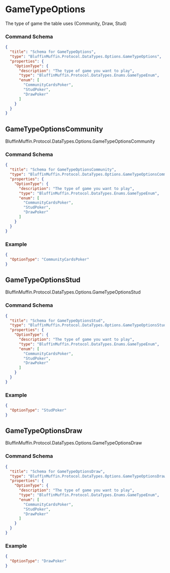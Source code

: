 # GameTypeOptions

The type of game the table uses (Community, Draw, Stud)

### Command Schema

```json
{
  "title": "Schema for GameTypeOptions",
  "type": "BluffinMuffin.Protocol.DataTypes.Options.GameTypeOptions",
  "properties": {
    "OptionType": {
      "description": "The type of game you want to play",
      "type": "BluffinMuffin.Protocol.DataTypes.Enums.GameTypeEnum",
      "enum": [
        "CommunityCardsPoker",
        "StudPoker",
        "DrawPoker"
      ]
    }
  }
}
```

## GameTypeOptionsCommunity

BluffinMuffin.Protocol.DataTypes.Options.GameTypeOptionsCommunity

### Command Schema

```json
{
  "title": "Schema for GameTypeOptionsCommunity",
  "type": "BluffinMuffin.Protocol.DataTypes.Options.GameTypeOptionsCommunity",
  "properties": {
    "OptionType": {
      "description": "The type of game you want to play",
      "type": "BluffinMuffin.Protocol.DataTypes.Enums.GameTypeEnum",
      "enum": [
        "CommunityCardsPoker",
        "StudPoker",
        "DrawPoker"
      ]
    }
  }
}
```

### Example

```json
{
  "OptionType": "CommunityCardsPoker"
}
```

## GameTypeOptionsStud

BluffinMuffin.Protocol.DataTypes.Options.GameTypeOptionsStud

### Command Schema

```json
{
  "title": "Schema for GameTypeOptionsStud",
  "type": "BluffinMuffin.Protocol.DataTypes.Options.GameTypeOptionsStud",
  "properties": {
    "OptionType": {
      "description": "The type of game you want to play",
      "type": "BluffinMuffin.Protocol.DataTypes.Enums.GameTypeEnum",
      "enum": [
        "CommunityCardsPoker",
        "StudPoker",
        "DrawPoker"
      ]
    }
  }
}
```

### Example

```json
{
  "OptionType": "StudPoker"
}
```

## GameTypeOptionsDraw

BluffinMuffin.Protocol.DataTypes.Options.GameTypeOptionsDraw

### Command Schema

```json
{
  "title": "Schema for GameTypeOptionsDraw",
  "type": "BluffinMuffin.Protocol.DataTypes.Options.GameTypeOptionsDraw",
  "properties": {
    "OptionType": {
      "description": "The type of game you want to play",
      "type": "BluffinMuffin.Protocol.DataTypes.Enums.GameTypeEnum",
      "enum": [
        "CommunityCardsPoker",
        "StudPoker",
        "DrawPoker"
      ]
    }
  }
}
```

### Example

```json
{
  "OptionType": "DrawPoker"
}
```

